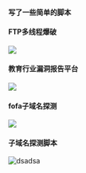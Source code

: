 #### 写了一些简单的脚本



####  FTP多线程爆破



![](https://cdn.jsdelivr.net/gh/Zhao-sai-sai/Picture/202112112301.gif)







#### 教育行业漏洞报告平台

![](https://cdn.jsdelivr.net/gh/Zhao-sai-sai/Picture/202112110219.gif)



#### fofa子域名探测

![](https://cdn.jsdelivr.net/gh/Zhao-sai-sai/Picture/202112110230.gif)

#### 子域名探测脚本

![dsadsa](https://cdn.jsdelivr.net/gh/Zhao-sai-sai/Picture/202112101721.gif)

